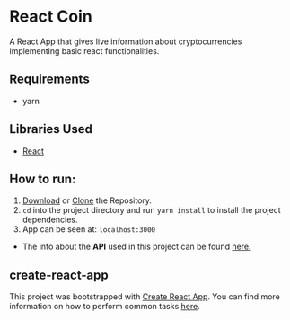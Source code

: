 # React Coin

A React App that gives live information about cryptocurrencies implementing basic react functionalities.

## Requirements
* yarn

## Libraries Used
* [React](https://reactjs.org/)

## How to run:
1. [Download](https://github.com/sagarchoudhary96/React-Coin/archive/master.zip) or [Clone](https://github.com/sagarchoudhary96/React-Coin.git) the Repository.
2. `cd` into the project directory and run `yarn install` to install the project dependencies.
3. App can be seen at: `localhost:3000`

* The info about the **API** used in this project can be found [here.](https://udilia.com/docs/cryptocurrencies/v1)

## create-react-app

This project was bootstrapped with [Create React App](https://github.com/facebookincubator/create-react-app). You can find more information on how to perform common tasks [here](https://github.com/facebookincubator/create-react-app/blob/master/packages/react-scripts/template/README.md).
